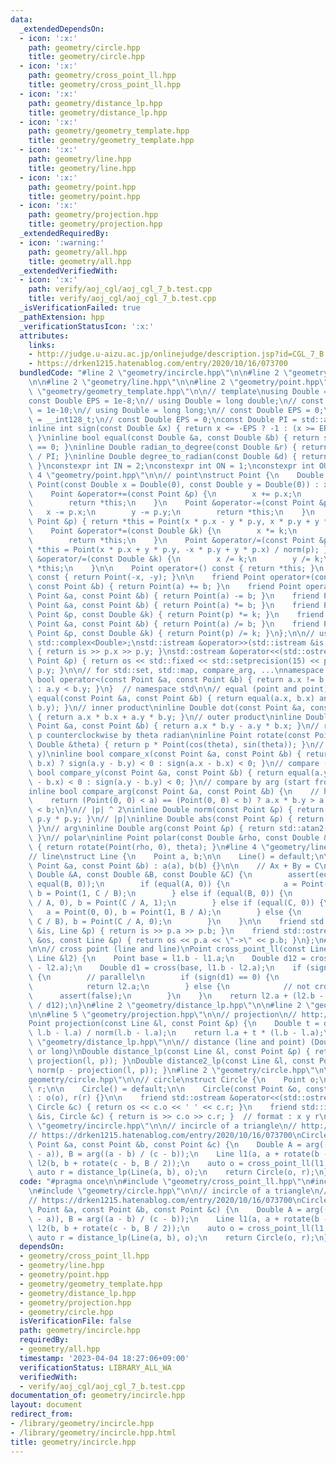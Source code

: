 ```yaml
---
data:
  _extendedDependsOn:
  - icon: ':x:'
    path: geometry/circle.hpp
    title: geometry/circle.hpp
  - icon: ':x:'
    path: geometry/cross_point_ll.hpp
    title: geometry/cross_point_ll.hpp
  - icon: ':x:'
    path: geometry/distance_lp.hpp
    title: geometry/distance_lp.hpp
  - icon: ':x:'
    path: geometry/geometry_template.hpp
    title: geometry/geometry_template.hpp
  - icon: ':x:'
    path: geometry/line.hpp
    title: geometry/line.hpp
  - icon: ':x:'
    path: geometry/point.hpp
    title: geometry/point.hpp
  - icon: ':x:'
    path: geometry/projection.hpp
    title: geometry/projection.hpp
  _extendedRequiredBy:
  - icon: ':warning:'
    path: geometry/all.hpp
    title: geometry/all.hpp
  _extendedVerifiedWith:
  - icon: ':x:'
    path: verify/aoj_cgl/aoj_cgl_7_b.test.cpp
    title: verify/aoj_cgl/aoj_cgl_7_b.test.cpp
  _isVerificationFailed: true
  _pathExtension: hpp
  _verificationStatusIcon: ':x:'
  attributes:
    links:
    - http://judge.u-aizu.ac.jp/onlinejudge/description.jsp?id=CGL_7_B
    - https://drken1215.hatenablog.com/entry/2020/10/16/073700
  bundledCode: "#line 2 \"geometry/incircle.hpp\"\n\n#line 2 \"geometry/cross_point_ll.hpp\"\
    \n\n#line 2 \"geometry/line.hpp\"\n\n#line 2 \"geometry/point.hpp\"\n\n#line 2\
    \ \"geometry/geometry_template.hpp\"\n\n// template\nusing Double = double;\n\
    const Double EPS = 1e-8;\n// using Double = long double;\n// const Double EPS\
    \ = 1e-10;\n// using Double = long long;\n// const Double EPS = 0;\n// using Double\
    \ = __int128_t;\n// const Double EPS = 0;\nconst Double PI = std::acos(Double(-1));\n\
    inline int sign(const Double &x) { return x <= -EPS ? -1 : (x >= EPS ? 1 : 0);\
    \ }\ninline bool equal(const Double &a, const Double &b) { return sign(a - b)\
    \ == 0; }\ninline Double radian_to_degree(const Double &r) { return r * 180.0\
    \ / PI; }\ninline Double degree_to_radian(const Double &d) { return d * PI / 180.0;\
    \ }\nconstexpr int IN = 2;\nconstexpr int ON = 1;\nconstexpr int OUT = 0;\n#line\
    \ 4 \"geometry/point.hpp\"\n\n// point\nstruct Point {\n    Double x, y;\n   \
    \ Point(const Double x = Double(0), const Double y = Double(0)) : x(x), y(y) {}\n\
    \    Point &operator+=(const Point &p) {\n        x += p.x;\n        y += p.y;\n\
    \        return *this;\n    }\n    Point &operator-=(const Point &p) {\n     \
    \   x -= p.x;\n        y -= p.y;\n        return *this;\n    }\n    Point &operator*=(const\
    \ Point &p) { return *this = Point(x * p.x - y * p.y, x * p.y + y * p.x); }\n\
    \    Point &operator*=(const Double &k) {\n        x *= k;\n        y *= k;\n\
    \        return *this;\n    }\n    Point &operator/=(const Point &p) { return\
    \ *this = Point(x * p.x + y * p.y, -x * p.y + y * p.x) / norm(p); }\n    Point\
    \ &operator/=(const Double &k) {\n        x /= k;\n        y /= k;\n        return\
    \ *this;\n    }\n\n    Point operator+() const { return *this; }\n    Point operator-()\
    \ const { return Point(-x, -y); }\n\n    friend Point operator+(const Point &a,\
    \ const Point &b) { return Point(a) += b; }\n    friend Point operator-(const\
    \ Point &a, const Point &b) { return Point(a) -= b; }\n    friend Point operator*(const\
    \ Point &a, const Point &b) { return Point(a) *= b; }\n    friend Point operator*(const\
    \ Point &p, const Double &k) { return Point(p) *= k; }\n    friend Point operator/(const\
    \ Point &a, const Point &b) { return Point(a) /= b; }\n    friend Point operator/(const\
    \ Point &p, const Double &k) { return Point(p) /= k; }\n};\n\n// using Point =\
    \ std::complex<Double>;\nstd::istream &operator>>(std::istream &is, Point &p)\
    \ { return is >> p.x >> p.y; }\nstd::ostream &operator<<(std::ostream &os, const\
    \ Point &p) { return os << std::fixed << std::setprecision(15) << p.x << ' ' <<\
    \ p.y; }\n\n// for std::set, std::map, compare_arg, ...\nnamespace std {\ninline\
    \ bool operator<(const Point &a, const Point &b) { return a.x != b.x ? a.x < b.x\
    \ : a.y < b.y; }\n}  // namespace std\n\n// equal (point and point)\ninline bool\
    \ equal(const Point &a, const Point &b) { return equal(a.x, b.x) and equal(a.y,\
    \ b.y); }\n// inner product\ninline Double dot(const Point &a, const Point &b)\
    \ { return a.x * b.x + a.y * b.y; }\n// outer product\ninline Double cross(const\
    \ Point &a, const Point &b) { return a.x * b.y - a.y * b.x; }\n// rotate Point\
    \ p counterclockwise by theta radian\ninline Point rotate(const Point &p, const\
    \ Double &theta) { return p * Point(cos(theta), sin(theta)); }\n// compare (x,\
    \ y)\ninline bool compare_x(const Point &a, const Point &b) { return equal(a.x,\
    \ b.x) ? sign(a.y - b.y) < 0 : sign(a.x - b.x) < 0; }\n// compare (y, x)\ninline\
    \ bool compare_y(const Point &a, const Point &b) { return equal(a.y, b.y) ? sign(a.x\
    \ - b.x) < 0 : sign(a.y - b.y) < 0; }\n// compare by arg (start from 90.0000000001~)\n\
    inline bool compare_arg(const Point &a, const Point &b) {\n    // https://ngtkana.hatenablog.com/entry/2021/11/13/202103\n\
    \    return (Point(0, 0) < a) == (Point(0, 0) < b) ? a.x * b.y > a.y * b.x : a\
    \ < b;\n}\n// |p| ^ 2\ninline Double norm(const Point &p) { return p.x * p.x +\
    \ p.y * p.y; }\n// |p|\ninline Double abs(const Point &p) { return sqrt(norm(p));\
    \ }\n// arg\ninline Double arg(const Point &p) { return std::atan2(p.y, p.x);\
    \ }\n// polar\ninline Point polar(const Double &rho, const Double &theta = Double(0))\
    \ { return rotate(Point(rho, 0), theta); }\n#line 4 \"geometry/line.hpp\"\n\n\
    // line\nstruct Line {\n    Point a, b;\n\n    Line() = default;\n\n    Line(const\
    \ Point &a, const Point &b) : a(a), b(b) {}\n\n    // Ax + By = C\n    Line(const\
    \ Double &A, const Double &B, const Double &C) {\n        assert(equal(A, 0) and\
    \ equal(B, 0));\n        if (equal(A, 0)) {\n            a = Point(0, C / B),\
    \ b = Point(1, C / B);\n        } else if (equal(B, 0)) {\n            a = Point(C\
    \ / A, 0), b = Point(C / A, 1);\n        } else if (equal(C, 0)) {\n         \
    \   a = Point(0, 0), b = Point(1, B / A);\n        } else {\n            a = Point(0,\
    \ C / B), b = Point(C / A, 0);\n        }\n    }\n\n    friend std::istream &operator>>(std::istream\
    \ &is, Line &p) { return is >> p.a >> p.b; }\n    friend std::ostream &operator<<(std::ostream\
    \ &os, const Line &p) { return os << p.a << \"->\" << p.b; }\n};\n#line 4 \"geometry/cross_point_ll.hpp\"\
    \n\n// cross point (line and line)\nPoint cross_point_ll(const Line &l1, const\
    \ Line &l2) {\n    Point base = l1.b - l1.a;\n    Double d12 = cross(base, l2.b\
    \ - l2.a);\n    Double d1 = cross(base, l1.b - l2.a);\n    if (sign(d12) == 0)\
    \ {\n        // parallel\n        if (sign(d1) == 0) {\n            // cross\n\
    \            return l2.a;\n        } else {\n            // not cross\n      \
    \      assert(false);\n        }\n    }\n    return l2.a + (l2.b - l2.a) * (d1\
    \ / d12);\n}\n#line 2 \"geometry/distance_lp.hpp\"\n\n#line 2 \"geometry/projection.hpp\"\
    \n\n#line 5 \"geometry/projection.hpp\"\n\n// projection\n// http://judge.u-aizu.ac.jp/onlinejudge/description.jsp?id=CGL_1_A\n\
    Point projection(const Line &l, const Point &p) {\n    Double t = dot(p - l.a,\
    \ l.b - l.a) / norm(l.b - l.a);\n    return l.a + t * (l.b - l.a);\n}\n#line 6\
    \ \"geometry/distance_lp.hpp\"\n\n// distance (line and point) (Double = double\
    \ or long)\nDouble distance_lp(const Line &l, const Point &p) { return abs(p -\
    \ projection(l, p)); }\nDouble distance2_lp(const Line &l, const Point &p) { return\
    \ norm(p - projection(l, p)); }\n#line 2 \"geometry/circle.hpp\"\n\n#line 4 \"\
    geometry/circle.hpp\"\n\n// circle\nstruct Circle {\n    Point o;\n    Double\
    \ r;\n\n    Circle() = default;\n\n    Circle(const Point &o, const Double &r)\
    \ : o(o), r(r) {}\n\n    friend std::ostream &operator<<(std::ostream &os, const\
    \ Circle &c) { return os << c.o << ' ' << c.r; }\n    friend std::istream &operator>>(std::istream\
    \ &is, Circle &c) { return is >> c.o >> c.r; }  // format : x y r\n};\n#line 6\
    \ \"geometry/incircle.hpp\"\n\n// incircle of a triangle\n// http://judge.u-aizu.ac.jp/onlinejudge/description.jsp?id=CGL_7_B\n\
    // https://drken1215.hatenablog.com/entry/2020/10/16/073700\nCircle incircle(const\
    \ Point &a, const Point &b, const Point &c) {\n    Double A = arg((c - a) / (b\
    \ - a)), B = arg((a - b) / (c - b));\n    Line l1(a, a + rotate(b - a, A / 2)),\
    \ l2(b, b + rotate(c - b, B / 2));\n    auto o = cross_point_ll(l1, l2);\n   \
    \ auto r = distance_lp(Line(a, b), o);\n    return Circle(o, r);\n}\n"
  code: "#pragma once\n\n#include \"geometry/cross_point_ll.hpp\"\n#include \"geometry/distance_lp.hpp\"\
    \n#include \"geometry/circle.hpp\"\n\n// incircle of a triangle\n// http://judge.u-aizu.ac.jp/onlinejudge/description.jsp?id=CGL_7_B\n\
    // https://drken1215.hatenablog.com/entry/2020/10/16/073700\nCircle incircle(const\
    \ Point &a, const Point &b, const Point &c) {\n    Double A = arg((c - a) / (b\
    \ - a)), B = arg((a - b) / (c - b));\n    Line l1(a, a + rotate(b - a, A / 2)),\
    \ l2(b, b + rotate(c - b, B / 2));\n    auto o = cross_point_ll(l1, l2);\n   \
    \ auto r = distance_lp(Line(a, b), o);\n    return Circle(o, r);\n}"
  dependsOn:
  - geometry/cross_point_ll.hpp
  - geometry/line.hpp
  - geometry/point.hpp
  - geometry/geometry_template.hpp
  - geometry/distance_lp.hpp
  - geometry/projection.hpp
  - geometry/circle.hpp
  isVerificationFile: false
  path: geometry/incircle.hpp
  requiredBy:
  - geometry/all.hpp
  timestamp: '2023-04-04 18:27:06+09:00'
  verificationStatus: LIBRARY_ALL_WA
  verifiedWith:
  - verify/aoj_cgl/aoj_cgl_7_b.test.cpp
documentation_of: geometry/incircle.hpp
layout: document
redirect_from:
- /library/geometry/incircle.hpp
- /library/geometry/incircle.hpp.html
title: geometry/incircle.hpp
---
```

